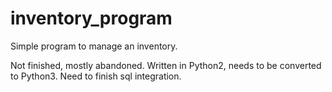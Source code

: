 # inventory_program

Simple program to manage an inventory. 

Not finished, mostly abandoned. Written in Python2, needs to be converted to
Python3. Need to finish sql integration. 
